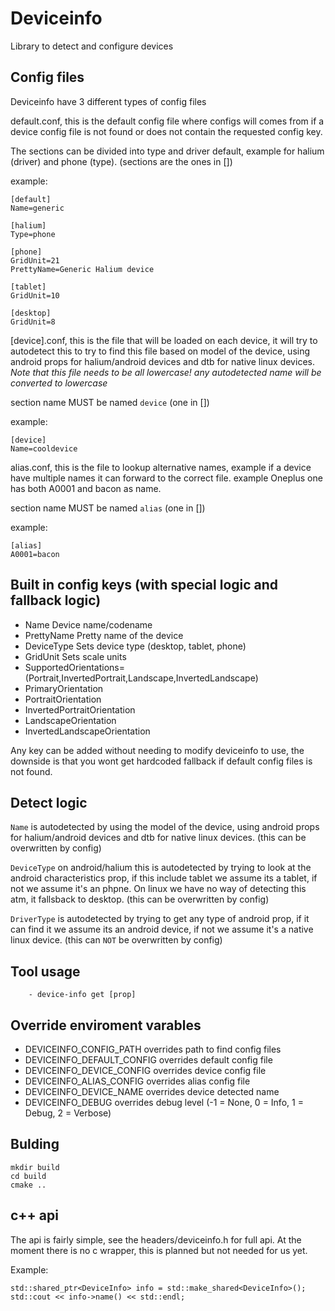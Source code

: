 # Deviceinfo
Library to detect and configure devices


## Config files
Deviceinfo have 3 different types of config files

default.conf, this is the default config file where configs will comes from if a device config file is not found or does not contain the requested config key.

The sections can be divided into type and driver default, example for halium (driver) and phone (type). (sections are the ones in [])

example:
```
[default]
Name=generic

[halium]
Type=phone

[phone]
GridUnit=21
PrettyName=Generic Halium device

[tablet]
GridUnit=10

[desktop]
GridUnit=8
```

[device].conf, this is the file that will be loaded on each device, it will try to autodetect this to try to find this file based on model of the device, using android props for halium/android devices and dtb for native linux devices. *Note that this file needs to be all lowercase! any autodetected name will be converted to lowercase*

section name MUST be named `device` (one in [])

example:
```
[device]
Name=cooldevice
```

alias.conf, this is the file to lookup alternative names, example if a device have multiple names it can forward to the correct file. example Oneplus one has both A0001 and bacon as name. 

section name MUST be named `alias` (one in [])

example:
```
[alias]
A0001=bacon
```

## Built in config keys (with special logic and fallback logic)
 - Name Device name/codename
 - PrettyName Pretty name of the device
 - DeviceType Sets device type (desktop, tablet, phone)
 - GridUnit Sets scale units
 - SupportedOrientations= (Portrait,InvertedPortrait,Landscape,InvertedLandscape)
 - PrimaryOrientation
 - PortraitOrientation
 - InvertedPortraitOrientation
 - LandscapeOrientation
 - InvertedLandscapeOrientation

Any key can be added without needing to modify deviceinfo to use, the downside is that you wont get hardcoded fallback if default config files is not found.

## Detect logic

`Name` is autodetected by using the model of the device, using android props for halium/android devices and dtb for native linux devices. (this can be overwritten by config)

`DeviceType` on android/halium this is autodetected by trying to look at the android characteristics prop, if this include tablet we assume its a tablet, if not we assume it's an phpne. On linux we have no way of detecting this atm, it fallsback to desktop. (this can be overwritten by config)

`DriverType` is autodetected by trying to get any type of android prop, if it can find it we assume its an android device, if not we assume it's a native linux device. (this can `NOT` be overwritten by config)

## Tool usage

```
    - device-info get [prop]
```

## Override enviroment varables
 - DEVICEINFO_CONFIG_PATH overrides path to find config files
 - DEVICEINFO_DEFAULT_CONFIG overrides default config file
 - DEVICEINFO_DEVICE_CONFIG overrides device config file
 - DEVICEINFO_ALIAS_CONFIG overrides alias config file
 - DEVICEINFO_DEVICE_NAME overrides device detected name
 - DEVICEINFO_DEBUG overrides debug level (-1 = None, 0 = Info, 1 = Debug, 2 = Verbose)

## Bulding

```
mkdir build
cd build
cmake ..
```

## c++ api

The api is fairly simple, see the headers/deviceinfo.h for full api. At the moment there is no c wrapper, this is planned but not needed for us yet. 


Example: 
```
std::shared_ptr<DeviceInfo> info = std::make_shared<DeviceInfo>();
std::cout << info->name() << std::endl;
```
